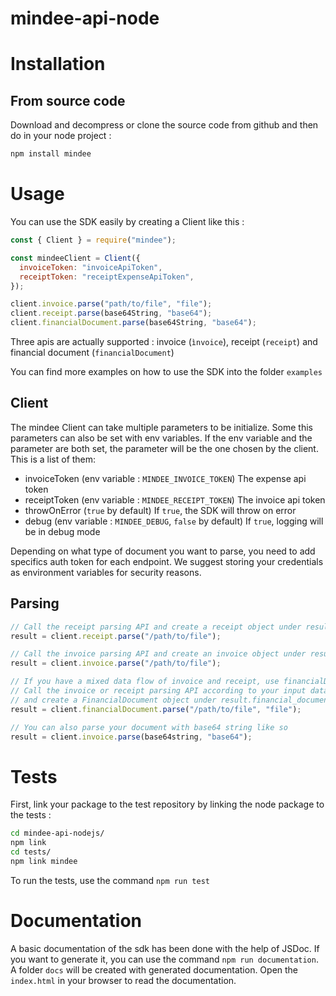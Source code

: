 # mindee-api-node

# Installation

## From source code

Download and decompress or clone the source code from github and then do in your node project :

```sh
npm install mindee
```

# Usage

You can use the SDK easily by creating a Client like this :

```js
const { Client } = require("mindee");

const mindeeClient = Client({
  invoiceToken: "invoiceApiToken",
  receiptToken: "receiptExpenseApiToken",
});

client.invoice.parse("path/to/file", "file");
client.receipt.parse(base64String, "base64");
client.financialDocument.parse(base64String, "base64");
```

Three apis are actually supported : invoice (`ìnvoice`), receipt (`receipt`) and financial document (`financialDocument`)

You can find more examples on how to use the SDK into the folder `examples`

## Client

The mindee Client can take multiple parameters to be initialize. Some this parameters can also be set with env variables. If the env variable and the parameter are both set, the parameter will be the one chosen by the client. This is a list of them:

- invoiceToken (env variable : `MINDEE_INVOICE_TOKEN`) The expense api token
- receiptToken (env variable : `MINDEE_RECEIPT_TOKEN`) The invoice api token
- throwOnError (`true` by default) If `true`, the SDK will throw on error
- debug (env variable : `MINDEE_DEBUG`, `false` by default) If `true`, logging will be in debug mode

Depending on what type of document you want to parse, you need to add specifics auth token for each endpoint.
We suggest storing your credentials as environment variables for security reasons.

## Parsing

```js
// Call the receipt parsing API and create a receipt object under result.receipt
result = client.receipt.parse("/path/to/file");

// Call the invoice parsing API and create an invoice object under result.invoice
result = client.invoice.parse("/path/to/file");

// If you have a mixed data flow of invoice and receipt, use financialDocument
// Call the invoice or receipt parsing API according to your input data type (pdf -> invoice, picture -> receipt)
// and create a FinancialDocument object under result.financial_document
result = client.financialDocument.parse("/path/to/file", "file");

// You can also parse your document with base64 string like so
result = client.invoice.parse(base64string, "base64");
```

# Tests

First, link your package to the test repository by linking the node package to the tests :

```sh
cd mindee-api-nodejs/
npm link
cd tests/
npm link mindee
```

To run the tests, use the command `npm run test`

# Documentation

A basic documentation of the sdk has been done with the help of JSDoc.
If you want to generate it, you can use the command `npm run documentation`.
A folder `docs` will be created with generated documentation.
Open the `index.html` in your browser to read the documentation.

